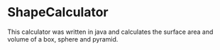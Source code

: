 # ShapeCalculator
This calculator was written in java and calculates the surface area and volume of a box, sphere and pyramid.

